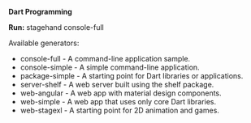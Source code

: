 **Dart Programming**

**Run:** stagehand console-full

Available generators:

  * console-full - A command-line application sample.
  * console-simple - A simple command-line application.
  * package-simple - A starting point for Dart libraries or applications.
  * server-shelf - A web server built using the shelf package.
  * web-angular - A web app with material design components.
  * web-simple - A web app that uses only core Dart libraries.
  * web-stagexl - A starting point for 2D animation and games.

